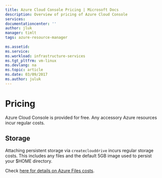 ```yaml
---
title: Azure Cloud Console Pricing | Microsoft Docs
description: Overview of pricing of Azure Cloud Console
services: 
documentationcenter: ''
author: jluk
manager: timlt
tags: azure-resource-manager
 
ms.assetid: 
ms.service: 
ms.workload: infrastructure-services
ms.tgt_pltfrm: vm-linux
ms.devlang: na
ms.topic: article
ms.date: 03/09/2017
ms.author: juluk
---
```


# Pricing
Azure Cloud Console is provided for free. Any accessory Azure resources incur regular costs.

## Storage
Attaching persistent storage via `createclouddrive` incurs regular storage costs. This includes any files and the default 5GB image used to persist your $HOME directory.

Check [here for details on Azure Files costs](https://azure.microsoft.com/en-us/pricing/details/storage/files/).